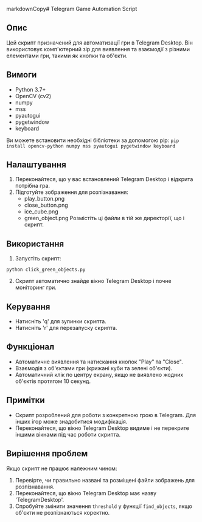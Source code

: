 markdownCopy# Telegram Game Automation Script

## Опис
Цей скрипт призначений для автоматизації гри в Telegram Desktop. Він використовує комп'ютерний зір для виявлення та взаємодії з різними елементами гри, такими як кнопки та об'єкти.

## Вимоги
- Python 3.7+
- OpenCV (cv2)
- numpy
- mss
- pyautogui
- pygetwindow
- keyboard

Ви можете встановити необхідні бібліотеки за допомогою pip:
`pip install opencv-python numpy mss pyautogui pygetwindow keyboard`

## Налаштування
1. Переконайтеся, що у вас встановлений Telegram Desktop і відкрита потрібна гра.
2. Підготуйте зображення для розпізнавання:
   - play_button.png
   - close_button.png
   - ice_cube.png
   - green_object.png
   Розмістіть ці файли в тій же директорії, що і скрипт.

## Використання
1. Запустіть скрипт:

`python click_green_objects.py`

2. Скрипт автоматично знайде вікно Telegram Desktop і почне моніторинг гри.

## Керування
- Натисніть 'q' для зупинки скрипта.
- Натисніть 'r' для перезапуску скрипта.

## Функціонал
- Автоматичне виявлення та натискання кнопок "Play" та "Close".
- Взаємодія з об'єктами гри (крижані куби та зелені об'єкти).
- Автоматичний клік по центру екрану, якщо не виявлено жодних об'єктів протягом 10 секунд.

## Примітки
- Скрипт розроблений для роботи з конкретною грою в Telegram. Для інших ігор може знадобитися модифікація.
- Переконайтеся, що вікно Telegram Desktop видиме і не перекрите іншими вікнами під час роботи скрипта.

## Вирішення проблем
Якщо скрипт не працює належним чином:
1. Перевірте, чи правильно названі та розміщені файли зображень для розпізнавання.
2. Переконайтеся, що вікно Telegram Desktop має назву 'TelegramDesktop'.
3. Спробуйте змінити значення `threshold` у функції `find_objects`, якщо об'єкти не розпізнаються коректно.
